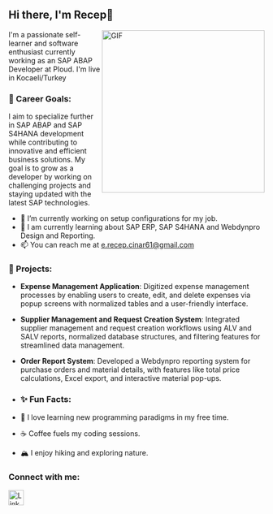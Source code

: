   ## Hi there, I'm Recep👋


  <img align="right" alt="GIF" width="320" src="https://64.media.tumblr.com/568d3e7a09e526859bfac355de0302aa/tumblr_mzzq9cAoAC1ql8t12o1_500.gifv" />

 
 I'm a passionate self-learner and software enthusiast currently working as an SAP ABAP Developer at Ploud.
 I'm live in Kocaeli/Turkey 

 ### 🎯 Career Goals:
I aim to specialize further in SAP ABAP and SAP S4HANA development while contributing to innovative and efficient business solutions. My goal is to grow as a developer by working on challenging projects and staying updated with the latest SAP technologies.

- 🔭 I’m currently working on setup configurations for my job.
- 🌱 I am currently learning about SAP ERP, SAP S4HANA and Webdynpro Design and Reporting.
- 📫 You can reach me at e.recep.cinar61@gmail.com

### 🚀 Projects:
- **Expense Management Application**: Digitized expense management processes by enabling users to create, edit, and delete expenses via popup screens with normalized tables and a user-friendly interface.
- **Supplier Management and Request Creation System**: Integrated supplier management and request creation workflows using ALV and SALV reports, normalized database structures, and filtering features for streamlined data management.
- **Order Report System**: Developed a Webdynpro reporting system for purchase orders and material details, with features like total price calculations, Excel export, and interactive material pop-ups.

- ### ✨ Fun Facts:
- 🚀 I love learning new programming paradigms in my free time.
- ☕ Coffee fuels my coding sessions.
- 🏔️ I enjoy hiking and exploring nature.

### Connect with me:
<p align="left">
<a href="https://www.linkedin.com/in/enesrecepcinar/" target="_blank">
  <img align="center" src="https://cdn-icons-png.flaticon.com/512/174/174857.png" alt="LinkedIn Profile" height="30" width="30" />
</a>
</p>
